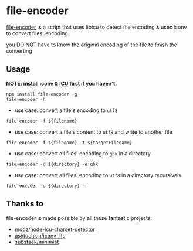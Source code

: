 # file-encoder

[file-encoder](https://github.com/leungwensen/zfinder) is a script that uses libicu to detect file encoding & uses iconv to convert files' encoding.

you DO NOT have to know the original encoding of the file to finish the converting

## Usage

<b>NOTE: install iconv & [ICU](https://github.com/mooz/node-icu-charset-detector#installing-icu) first if you haven't.</b>

```shell
npm install file-encoder -g
file-encoder -h
```

* use case: convert a file's encoding to `utf8`

```
file-encoder -f ${filename}
```

* use case: convert a file's content to `utf8` and write to another file

```
file-encoder -f ${filename} -t ${targetFilename}
```

* use case: convert all files' encoding to `gbk` in a directory

```
file-encoder -d ${directory} -e gbk
```

* use case: convert all files' encoding to `utf8` in a directory recursively

```
file-encoder -d ${directory} -r
```

## Thanks to

file-encoder is made possible by all these fantastic projects:

* [mooz/node-icu-charset-detector](https://github.com/mooz/node-icu-charset-detector)
* [ashtuchkin/iconv-lite](https://github.com/ashtuchkin/iconv-lite)
* [substack/minimist](https://github.com/substack/minimist)


